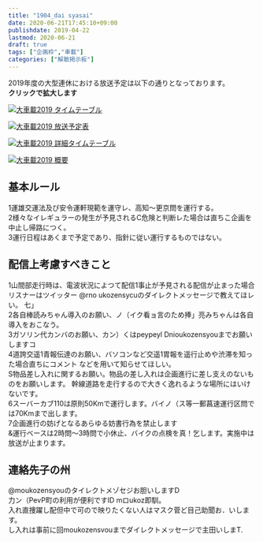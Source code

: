 ```yaml
---
title: "1904_dai syasai"
date: 2020-06-21T17:45:10+09:00
publishdate: 2019-04-22
lastmod: 2020-06-21
draft: true
tags: ["企画枠","車載"]
categories: ["解散掲示板"]
---
```


2019年度の大型連休における放送予定は以下の通りとなっております。  
**クリックで拡大します**

[![大車載2019 タイムテーブル](https://t98info.minibird.jp/i/tokaido2019-timetable4.png "大車載2019 タイムテーブル")](https://t98info.minibird.jp/i/tokaido2019-timetable4.png)

[![大車載2019 放送予定表](https://t98info.minibird.jp/i/tokaido2019-timetable3.png "大車載2019 放送予定表")](https://t98info.minibird.jp/i/tokaido2019-timetable3.png)

[![大車載2019 詳細タイムテーブル](https://t98info.minibird.jp/i/tokaido2019-timetable1.jpg "大車載2019 詳細タイムテーブル")](https://t98info.minibird.jp/i/tokaido2019-timetable1.jpg)

[![大車載2019 概要](https://t98info.minibird.jp/i/tokaido2019-gaiyo1.jpg "大車載2019 概要")](hhttps://t98info.minibird.jp/i/tokaido2019-gaiyo1.jpg)

## 基本ルール

1運雄交運法及び安令運軒現範を運守レ、高知～更京問を運行する。  
2様々なイレギュラーの発生が予見されるC危険と判断レた場合は直ちこ企画を中止し帰路につく。   
3運行日程はあくまで予定であり、指針に従い運行するものではない。

## 配信上考慮すべきこと

1山間部走行時は、電波状況によつて配信1事止が予見される配信が止まった場合リスナーはツイッター @rno ukozensycuのダイレクトメッセージで教えてほレい。 七」  
2各自棒読みちゃん導入のお願い、ノ（イク看ョ言のため捧」亮みちゃんは各自導入をおこなう。  
3ガソリン代カンバのお願い、カン）くはpeypeyl Dnioukozensyouまでお願いしますコ  
4道誇交遥1青報伝達のお願い、バソコンなど交遥1胃報を遥行止めや渋滞を知った場合直ちにコメント などを用いて知らせてほしい。  
S物品差し入れに関するお願い。物品の差し入れは企画進行に差し支えのないものをお願いします。 幹線道路を走行するので大きく逸れるような場所にはいけないです。  
6スーバーカブ110は原則50Kmで運行します。バイノ（ス等一郵菖速運行区問では70Kmまで出します。  
7企画進行の妨げとなるあらゆる妨書行為を禁止します  
&運行ベースは2時問～3時問で小休止、バイクの点検を真！乞します。実施中は放送が止まります。  

## 連絡先子の州

@moukozensyouのタイレクトメゾセジお胆いしますD  
力ン（PevP町の利用が便利ですID mロukoz即馴。  
入れ直捜躍し配但中で可ので映りたくない人はマスク菅ど目己助聞お．いします。  
し入れは事前に回moukozensvouまでダイレクトメッセージで主田いしまT.  
